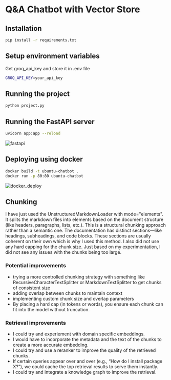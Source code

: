 # Q&A Chatbot with Vector Store

## Installation

```bash
pip install -r requirements.txt
```

## Setup environment variables

Get groq_api_key and store it in .env file

```bash
GROQ_API_KEY=your_api_key
```


## Running the project

```bash
python project.py
```

## Running the FastAPI server

```bash
uvicorn app:app --reload
```

![fastapi](https://github.com/user-attachments/assets/b340b5aa-0c41-4670-bec3-1a88a8921de5)


## Deploying using docker

```bash
docker build -t ubuntu-chatbot .
docker run -p 80:80 ubuntu-chatbot
```

![docker_deploy](https://github.com/user-attachments/assets/e1c82d16-b467-42f3-a174-2550f7512004)

## Chunking

I have just used the UnstructuredMarkdownLoader with mode="elements". It splits the markdown files into elements based on the document structure (like headers, paragraphs, lists, etc.). This is a structural chunking approach rather than a semantic one. The documentation has distinct sections—like headings, subheadings, and code blocks. These sections are usually coherent on their own which is why I used this method. I also did not use any hard capping for the chunk size. Just based on my experimentation, I did not see any issues with the chunks being too large.

### Potential improvements

- trying a more controlled chunking strategy with something like RecursiveCharacterTextSplitter or MarkdownTextSplitter to get chunks of consistent size
- adding overlap between chunks to maintain context
- implementing custom chunk size and overlap parameters
- By placing a hard cap (in tokens or words), you ensure each chunk can fit into the model without truncation.

### Retrieval improvements

- I could try and experiement with domain specific embeddings.
- I would have to incorporate the metadata and the text of the chunks to create a more accurate embedding.
- I could try and use a reranker to improve the quality of the retrieved chunks.
- If certain queries appear over and over (e.g., “How do I install package X?”), we could cache the top retrieval results to serve them instantly.
- I could try and integrate a knowledge graph to improve the retrieval.
